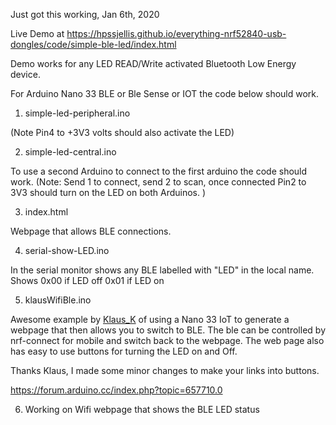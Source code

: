 Just got this working, Jan 6th, 2020






Live Demo at <a href="https://hpssjellis.github.io/everything-nrf52840-usb-dongles/code/simple-ble-led/index.html">https://hpssjellis.github.io/everything-nrf52840-usb-dongles/code/simple-ble-led/index.html</a>


Demo works for any LED READ/Write activated Bluetooth Low Energy device.

For Arduino Nano 33 BLE or Ble Sense or IOT the code below should work. 

1. simple-led-peripheral.ino

(Note Pin4 to +3V3 volts should also activate the LED)



2. simple-led-central.ino


To use a second Arduino to connect to the first arduino the code should work. (Note: Send 1 to connect, send 2 to scan, once connected Pin2 to 3V3 should turn on the LED on both Arduinos. )



3. index.html

Webpage that allows BLE connections.


4. serial-show-LED.ino

In the serial monitor shows any BLE labelled with "LED" in the local name. Shows 0x00 if LED off 0x01 if LED on


5. klausWifiBle.ino

Awesome example by [Klaus_K](https://forum.arduino.cc/index.php?action=profile;area=showposts;u=1331775_K) of using a Nano 33 IoT to generate a webpage that then allows you to switch to BLE. The ble can be controlled by nrf-connect for mobile and switch back to the webpage. The web page also has easy to use buttons for turning the LED on and Off.


Thanks Klaus,  I made some minor changes to make your links into buttons.

https://forum.arduino.cc/index.php?topic=657710.0



6. Working on Wifi webpage that shows the BLE LED status



